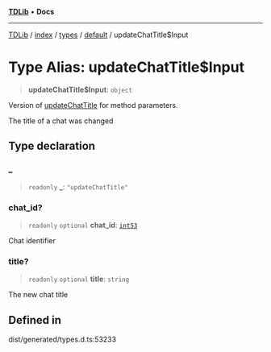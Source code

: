 [**TDLib**](../../../../../../README.md) • **Docs**

***

[TDLib](../../../../../../modules.md) / [index](../../../../../README.md) / [types](../../../README.md) / [default](../README.md) / updateChatTitle$Input

# Type Alias: updateChatTitle$Input

> **updateChatTitle$Input**: `object`

Version of [updateChatTitle](updateChatTitle.md) for method parameters.

The title of a chat was changed

## Type declaration

### \_

> `readonly` **\_**: `"updateChatTitle"`

### chat\_id?

> `readonly` `optional` **chat\_id**: [`int53`](int53-1.md)

Chat identifier

### title?

> `readonly` `optional` **title**: `string`

The new chat title

## Defined in

dist/generated/types.d.ts:53233
